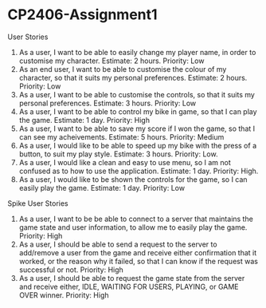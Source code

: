 # CP2406-Assignment1

User Stories
1. As a user, I want to be able to easily change my player name, in order to customise my character. Estimate: 2 hours. Priority: Low
2. As an end user, I want to be able to customise the colour of my character, so that it suits my personal preferences. Estimate: 2 hours. Priority: Low
3. As a user, I want to be able to customise the controls, so that it suits my personal preferences. Estimate: 3 hours. Priority: Low
4. As a user, I want to be able to control my bike in game, so that I can play the game. Estimate: 1 day. Priority: High
5. As a user, I want to be able to save my score if I won the game, so that I can see my acheivements. Estimate: 5 hours. Priority: Medium
6. As a user, I would like to be able to speed up my bike with the press of a button, to suit my play style. Estimate: 3 hours. Priority: Low.
7. As a user, I would like a clean and easy to use menu, so I am not confused as to how to use the application. Estimate: 1 day. Priority: High.
8. As a user, I would like to be shown the controls for the game, so I can easily play the game. Estimate: 1 day. Priority: Low

Spike User Stories
1. As a user, I want to be be able to connect to a server that maintains the game state and user information, to allow me to easily play the game. Priority: High
2. As a user, I should be able to send a request to the server to add/remove a user from the game and receive either confirmation that it worked, or the reason why it failed, so that I can know if the request was successful or not. Priority: High
3. As a user, I should be able to request the game state from the server and receive either, IDLE, WAITING FOR USERS, PLAYING, or GAME OVER winner. Priority: High
